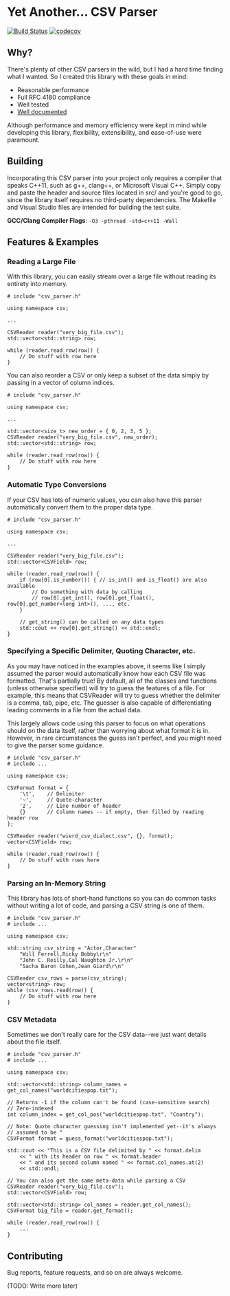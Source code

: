 # Yet Another... CSV Parser
[![Build Status](https://travis-ci.org/vincentlaucsb/csv-parser.svg?branch=master)](https://travis-ci.org/vincentlaucsb/csv-parser)
[![codecov](https://codecov.io/gh/vincentlaucsb/csv-parser/branch/master/graph/badge.svg)](https://codecov.io/gh/vincentlaucsb/csv-parser)

## Why?
There's plenty of other CSV parsers in the wild, but I had a hard time 
finding what I wanted. So I created this library with these goals in mind:
 * Reasonable performance
 * Full RFC 4180 compliance
 * Well tested
 * [Well documented](https://vincentlaucsb.github.io/csv-parser)
 
Although performance and memory efficiency were kept in mind while developing this library, flexibility, extensibility, and ease-of-use were paramount.

## Building
Incorporating this CSV parser into your project only requires a compiler that speaks C++11, such as g++, clang++, or Microsoft Visual C++. Simply copy and paste the header and source files located in src/ and you're good to go, since the library itself requires no third-party dependencies. The Makefile and Visual Studio files are intended for building the test suite.

**GCC/Clang Compiler Flags**: `-O3 -pthread -std=c++11 -Wall`

## Features & Examples
### Reading a Large File
With this library, you can easily stream over a large file without reading its entirety into memory.

```
# include "csv_parser.h"

using namespace csv;

...

CSVReader reader("very_big_file.csv");
std::vector<std::string> row;

while (reader.read_row(row)) {
    // Do stuff with row here
}

```

You can also reorder a CSV or only keep a subset of the data simply by passing
in a vector of column indices.

```
# include "csv_parser.h"

using namespace csv;

...

std::vector<size_t> new_order = { 0, 2, 3, 5 };
CSVReader reader("very_big_file.csv", new_order);
std::vector<std::string> row;

while (reader.read_row(row)) {
    // Do stuff with row here
}

```

### Automatic Type Conversions
If your CSV has lots of numeric values, you can also have this parser automatically convert them to the proper data type.

```
# include "csv_parser.h"

using namespace csv;

...

CSVReader reader("very_big_file.csv");
std::vector<CSVField> row;

while (reader.read_row(row)) {
    if (row[0].is_number()) { // is_int() and is_float() are also available
        // Do something with data by calling
        // row[0].get_int(), row[0].get_float(), row[0].get_number<long int>(), ..., etc.
    }
    
    // get_string() can be called on any data types
    std::cout << row[0].get_string() << std::endl;
}

```

### Specifying a Specific Delimiter, Quoting Character, etc.
As you may have noticed in the examples above, it seems like I simply assumed the parser would automatically know how each CSV file was formatted. That's partially true! By default, all of the classes and functions (unless otherwise specified) will try to guess the features of a file. For example, this means that CSVReader will try to guess whether the delimiter is a comma, tab, pipe, etc. The guesser is also capable of differentiating leading comments in a file from the actual data.

This largely allows code using this parser to focus on what operations should on the data itself, rather than worrying about what format it is in. However, in rare circumstances the guess isn't perfect, and you might need to give the parser some guidance.

```
# include "csv_parser.h"
# include ...

using namespace csv;

CSVFormat format = {
    '\t',    // Delimiter
    '~',     // Quote-character
    '2',     // Line number of header
    {}       // Column names -- if empty, then filled by reading header row
};

CSVReader reader("wierd_csv_dialect.csv", {}, format);
vector<CSVField> row;

while (reader.read_row(row)) {
    // Do stuff with rows here
}

```

### Parsing an In-Memory String
This library has lots of short-hand functions so you can do common tasks without writing a lot of code, and parsing a CSV string is one of them.

```
# include "csv_parser.h"
# include ...

using namespace csv;

std::string csv_string = "Actor,Character"
    "Will Ferrell,Ricky Bobby\r\n"
    "John C. Reilly,Cal Naughton Jr.\r\n"
    "Sacha Baron Cohen,Jean Giard\r\n"

CSVReader csv_rows = parse(csv_string);
vector<string> row;
while (csv_rows.read(row)) {
    // Do stuff with row here
}
```

### CSV Metadata
Sometimes we don't really care for the CSV data--we just want details about the file itself. 

```
# include "csv_parser.h"
# include ...

using namespace csv;

std::vector<std::string> column_names = get_col_names("worldcitiespop.txt");

// Returns -1 if the column can't be found (case-sensitive search)
// Zero-indexed
int column_index = get_col_pos("worldcitiespop.txt", "Country");

// Note: Quote character guessing isn't implemented yet--it's always
// assumed to be "
CSVFormat format = guess_format("worldcitiespop.txt");

std::cout << "This is a CSV file delimited by " << format.delim
    << " with its header on row " << format.header
    << " and its second column named " << format.col_names.at(2)
    << std::endl;
    
// You can also get the same meta-data while parsing a CSV
CSVReader reader("very_big_file.csv");
std::vector<CSVField> row;

std::vector<std::string> col_names = reader.get_col_names();
CSVFormat big_file = reader.get_format();

while (reader.read_row(row)) {
    ...
}

```

## Contributing
Bug reports, feature requests, and so on are always welcome.

(TODO: Write more later)